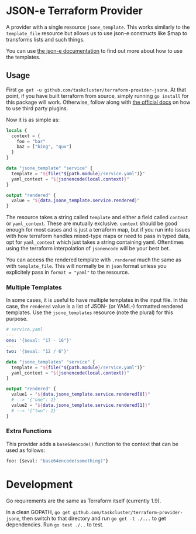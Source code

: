 # JSON-e Terraform Provider

A provider with a single resource `jsone_template`. This works similarly to the `template_file` resource
but allows us to use json-e constructs like $map to transforms lists and such things.

You can use [the json-e documentation](https://taskcluster.github.io/json-e/) to find out more about
how to use the templates.

## Usage

First `go get -u github.com/taskcluster/terraform-provider-jsone`. At that point, if you have built terraform from
source, simply running `go install` for this package will work. Otherwise, follow along with
[the official docs](https://www.terraform.io/docs/configuration/providers.html#third-party-plugins) on how to use
third party plugins.

Now it is as simple as:

```terraform
locals {
  context = {
    foo = "bar"
    baz = ["bing", "qux"]
  }
}

data "jsone_template" "service" {
  template = "${file("${path.module}/service.yaml")}"
  yaml_context = "${jsonencode(local.context)}"
}

output "rendered" {
  value = "${data.jsone_template.service.rendered}"
}
```

The resource takes a string called `template` and either a field called `context` or `yaml_context`.
These are mutually exclusive. `context` should be good enough for most cases and is just a terraform map,
but if you run into issues with how terraform handles mixed-type maps or need to pass in typed data, opt
for `yaml_context` which just takes a string containing yaml. Oftentimes using the terraform interpolation
of `jsonencode` will be your best bet.

You can access the rendered template with `.rendered` much the same as with `template_file`. This will normally
be in `json` format unless you explicitely pass in `format = "yaml"` to the resource.

### Multiple Templates

In some cases, it is useful to have multiple templates in the input file.
In this case, the `rendered` value is a list of JSON- (or YAML-) formatted rendered templates.
Use the `jsone_templates` resource (note the plural) for this purpose.

```yaml
# service.yaml
---
one: '{$eval: "17 - 16"}'
---
two: '{$eval: "12 / 6"}'
```

```terraform
data "jsone_templates" "service" {
  template = "${file("${path.module}/service.yaml")}"
  yaml_context = "${jsonencode(local.context)}"
}

output "rendered" {
  value1 = "${data.jsone_template.service.rendered[0]}"
  # --> '{"one": 1}'
  value2 = "${data.jsone_template.service.rendered[1]}"
  # --> '{"two": 2}'
}
```

### Extra Functions

This provider adds a `base64encode()` function to the context that can be used as follows:

```terraform
foo: {$eval: "base64encode(something)"}
```

# Development

Go requirements are the same as Terraform itself (currently 1.9).

In a clean GOPATH, `go get github.com/taskcluster/terraform-provider-jsone`, then switch to that directory and run `go get -t ./...` to get dependencies.
Run `go test ./..` to test.
